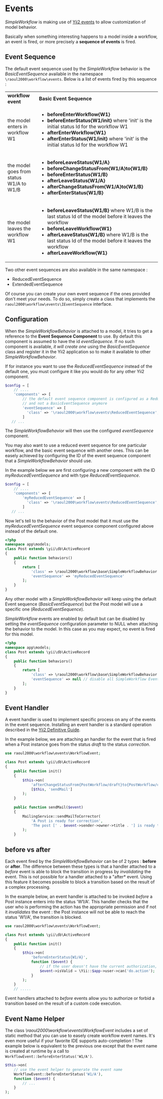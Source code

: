 # Events

*SimpleWorkflow* is making use of [Yii2 events](http://www.yiiframework.com/doc-2.0/guide-concept-events.html) to allow customization
of model behavior.  

Basically when something interesting happens to a model inside a workflow, an event is fired, or more precisely a **sequence of events** is
fired.

## Event Sequence

The default event sequence used by the *SimpleWorkflow* behavior is the *BasicEventSequence* available in the namespace 
`\raoul2000\workflow\events`. Below is a list of events fired by this sequence :

<table width="100%">
	<tr>
		<td><b>workflow event</b></td>
		<td><b>Basic Event Sequence</b></td>
	</tr>
	<tr>
		<td>the model enters in workflow W1</td>
		<td>
			<ul>
				<li><b>beforeEnterWorkflow{W1}</b></li>
				<li><b>beforeEnterStatus{W1/init}</b> where 'init' is the initial status Id for the workflow W1</li>
				<li><b>afterEnterWorkflow{W1}</b></li>
				<li><b>afterEnterStatus{W1/init}</b> where 'init' is the initial status Id for the workflow W1</li>
			</ul>
		</td>
	</tr>
	<tr>
		<td>the model goes from status W1/A to W1/B</td>
		<td>
			<ul>
				<li><b>beforeLeaveStatus{W1/A}</b></li>
				<li><b>beforeChangeStatusFrom{W1/A}to{W1/B}</b></li>
				<li><b>beforeEnterStatus{W1/B}</b></li>
				<li><b>afterLeaveStatus{W1/A}</b></li>
				<li><b>afterChangeStatusFrom{W1/A}to{W1/B}</b></li>
				<li><b>afterEnterStatus{W1/B}</b></li>
			</ul>
		</td>
	</tr>	
	<tr>
		<td>the model leaves the workflow W1</td>
		<td>
			<ul>
				<li><b>beforeLeaveStatus{W1/B}</b> where W1/B is the last status Id of the model before it leaves the workflow</li>
				<li><b>beforeLeaveWorkflow{W1}</b></li>
				<li><b>afterLeaveStatus{W1/B}</b> where W1/B is the last status Id of the model before it leaves the workflow</li>
				<li><b>afterLeaveWorkflow{W1}</b></li></ul>
		</td>
	</tr>	
</table> 

Two other event sequences are also available in the same namespace :

- ReducedEventSequence
- ExtendedEventSequence

Of course you can create your own event sequence if the ones provided don't meet your needs. To do so, simply create a class that 
implements the `raoul2000\workflow\events\IEventSequence` interface.



## Configuration

When the *SimpleWorkflowBehavior* is attached to a model, it tries to get a reference to the **Event Sequence Component** to use. By default
this component is assumed to have the id *eventSequence*. If no such component is available, *it will create one* using the *BasicEventSequence* 
class and register it in the Yii2 application so to make it available to other *SimpleWorkflowBehavior*.

If for instance you want to use the *ReducedEventSequence* instead of the default one, you must configure it like you would do for 
any other Yii2 component.

```php
$config = [
    // ....
    'components' => [
    	// the default event sequence component is configured as a ReducedEventSequence
    	// and not a BasicEventSequence anymore 
        'eventSequence' => [
          'class' => '\raoul2000\workflow\events\ReducedEventSequence',
        ]
   // ...
```        

The *SimpleWorkflowBehavior* will then use the configured *eventSequence* component. 

You may also want to use a reduced event sequence for one particular workflow, and the basic event sequence with another ones. 
This can be easely achieved by configuring the ID of the event sequence component that a *SimpleWorkflowBehavior* should use.

In the example below we are first configuring a new component with the ID *myReducedEventSequence* and with type *ReducedEventSequence*.

```php
$config = [
    // ....
    'components' => [
        'myReducedEventSequence' => [
          'class' => '\raoul2000\workflow\events\ReducedEventSequence',
        ]
   // ...
```  

Now let's tell to the behavior of the Post model that it must use the *myReducedEventSequence* event sequence component configured above 
instead of the default one.

```php
<?php
namespace app\models;
class Post extends \yii\db\ActiveRecord
{
    public function behaviors()
    {
    	return [
			'class' => \raoul2000\workflow\base\SimpleWorkflowBehavior::className(),
			'eventSequence' => 'myReducedEventSequence'
    	];
    }
}
```

Any other model with a *SimpleWorkflowBehavior* will keep using the default Event sequence (*BasicEventSequence*) but the Post model
will use a specific one (*ReducedEventSequence*).

*SimpleWorkflow* events are enabled by default but can be disabled by setting the *eventSequence* configuration parameter to NULL when
attaching the behavior to the model. In this case as you may expect, no event is fired for this model.

```php
<?php
namespace app\models;
class Post extends \yii\db\ActiveRecord
{
    public function behaviors()
    {
    	return [
			'class' => \raoul2000\workflow\base\SimpleWorkflowBehavior::className(),
			'eventSequence' => null	// disable all SimpleWorkflow Events for Post instances
    	];
    }
}
```

## Event Handler

A event handler is used to implement specific process on any of the events in the event sequence. Installing an event handler is
a standard operation described in the [Yii2 Definitive Guide](http://www.yiiframework.com/doc-2.0/guide-concept-events.html#attaching-event-handlers). 

In the example below, we are attaching an handler for the event that is fired when a Post instance goes from the status *draft* to the
status *correction*. 

```php
use raoul2000\workflow\events\WorkflowEvent;

class Post extends \yii\db\ActiveRecord
{
	public function init()
	{
		$this->on(
			'afterChangeStatusFrom{PostWorkflow/draft}to{PostWorkflow/correction}', 
			[$this, 'sendMail']
		);
	}	
	
	public function sendMail($event) 
	{
		MailingService::sendMailToCorrector(
			'A Post is ready for correction',
			'The post [' . $event->sender->owner->title . '] is ready to be corrected.'
		);		
	}
```

## before vs after

Each event fired by the *SimpleWorkflowBehavior* can be of 2 types : **before** or **after**. The difference between these types is 
that a handler attached to a *before* event is able to block the transition in progress by *invalidating* the event. This is not possible
for a handler attached to a "after* event. Using this feature it becomes possible to block a transition based on the result of a complex
processing.

In the example below, an event handler is attached to be invoked *before* a Post instance enters into the status 'W1/A'. 
This handler checks that the user who is performing the action has the appropriate permission and if not it *invalidates* the event : the
Post instance will not be able to reach the status 'W1/A', the transition is blocked.

```php
use raoul2000\workflow\events\WorkflowEvent;

class Post extends \yii\db\ActiveRecord
{
	public function init()
	{
		$this->on(
			'beforeEnterStatus{W1/A}',
			function ($event) {
				// if the user doesn't have the current authorization, the transition to 'W1/A' is blocked
				$event->isValid = \Yii::$app->user->can('do.action');
			}
		);
	}	
	// .....
``` 

Event handlers attached to *before* events allow you to authorize or forbid a transition based on the result of a custom code execution.

## Event Name Helper

The class *\raoul2000\workflow\events\WorkflowEvent* includes a set of static method that you can use to easely create workflow event names.
It's even more useful if your favorite IDE supports auto-completion ! The example below is equivalent to the previous one except that
the event name is created at runtime by a call to `WorkflowEvent::beforeEnterStatus('W1/A')`.

```php
$this->on(
	// use the event helper to generate the event name 
	WorkflowEvent::beforeEnterStatus('W1/A'),
	function ($event) {
		// ...
	}
);
``` 
 

